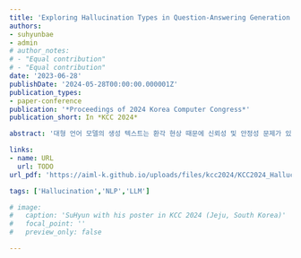 ```yaml
---
title: 'Exploring Hallucination Types in Question-Answering Generation and Limitation of Text Evaluation Metrics'
authors:
- suhyunbae
- admin
# author_notes:
# - "Equal contribution"
# - "Equal contribution"
date: '2023-06-28'
publishDate: '2024-05-28T00:00:00.000001Z'
publication_types:
- paper-conference
publication: '*Proceedings of 2024 Korea Computer Congress*'
publication_short: In *KCC 2024*

abstract: '대형 언어 모델의 생성 텍스트는 환각 현상 때문에 신뢰성 및 안정성 문제가 있다. 질의응답에서의 환각을 판별하기 위해 생성 텍스트 환각을 총 5가지로 분류하는 방식을 제안하고 BLEU, METEOR 그리고 ROUGE 등 기존 자연어 처리 성능 척도가 이를 잘 판별하는지 실험하였다. 실험 결과, 각각이 잘 판별하지 못하는 유형이 명확히 존재하였다. 이를 통하여, 본 논문에서 정의한 5가지 유형의 환각 판별을 잘하는 새로운 척도의 필요성과 그 설계 방법을 시사한다.'

links:
- name: URL
  url: TODO
url_pdf: 'https://aiml-k.github.io/uploads/files/kcc2024/KCC2024_Hallucination_BL.pdf'

tags: ['Hallucination','NLP','LLM']

# image:
#   caption: 'SuHyun with his poster in KCC 2024 (Jeju, South Korea)'
#   focal_point: ''
#   preview_only: false

---
```


